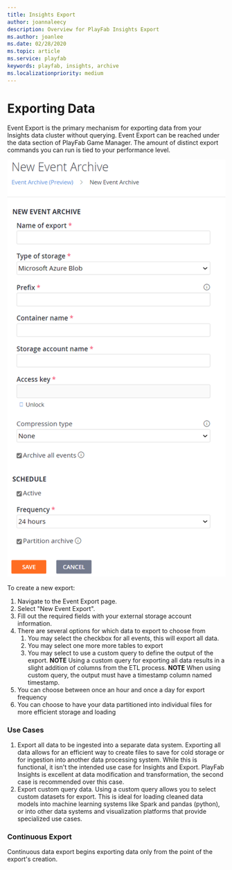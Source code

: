 ```yaml
---
title: Insights Export
author: joannaleecy
description: Overview for PlayFab Insights Export
ms.author: joanlee
ms.date: 02/28/2020
ms.topic: article
ms.service: playfab
keywords: playfab, insights, archive
ms.localizationpriority: medium
---
```


# Exporting Data

Event Export is the primary mechanism for exporting data from your Insights data cluster without querying. Event Export can be reached under the data section of PlayFab Game Manager. The amount of distinct export commands you can run is tied to your performance level.

![Insights Schedule](data-explorer/media/export-modified.png)

To create a new export:
1. Navigate to the Event Export page.
2. Select "New Event Export".
3. Fill out the required fields with your external storage account information.
4. There are several options for which data to export to choose from
   1. You may select the checkbox for all events, this will export all data.
   2. You may select one more more tables to export
   3. You may select to use a custom query to define the output of the export. **NOTE** Using a custom query for exporting all data results in a slight addition of columns from the ETL process. **NOTE** When using custom query, the output must have a timestamp column named timestamp.
5. You can choose between once an hour and once a day for export frequency
6. You can choose to have your data partitioned into individual files for more efficient storage and loading

### Use Cases
1. Export all data to be ingested into a separate data system. Exporting all data allows for an efficient way to create files to save for cold storage or for ingestion into another data processing system. While this is functional, it isn't the intended use case for Insights and Export. PlayFab Insights is excellent at data modification and transformation, the second case is recommended over this case.
2. Export custom query data. Using a custom query allows you to select custom datasets for export. This is ideal for loading cleaned data models into machine learning systems like Spark and pandas (python), or into other data systems and visualization platforms that provide specialized use cases.

### Continuous Export

Continuous data export begins exporting data only from the point of the export's creation.

